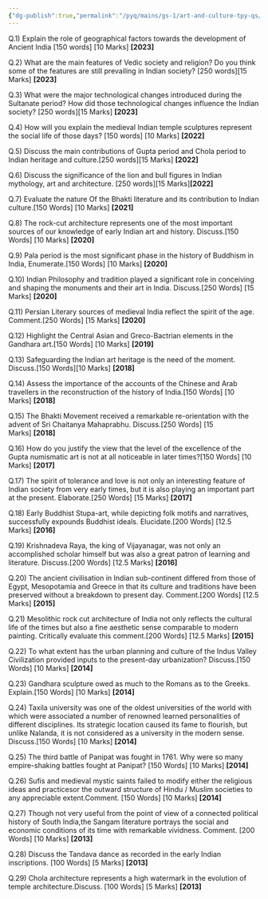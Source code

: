 ```yaml
---
{"dg-publish":true,"permalink":"/pyq/mains/gs-1/art-and-culture-tpy-qs/"}
---
```




Q.1) Explain the role of geographical factors towards the development of Ancient India [150 words] [10 Marks] **[2023]**

Q.2) What are the main features of Vedic society and religion? Do you think some of the features are still prevailing in Indian society? [250 words][15 Marks] **[2023]**

Q.3) What were the major technological changes introduced during the Sultanate period? How did those technological changes influence the Indian society? [250 words][15 Marks] **[2023]**

Q.4) How will you explain the medieval Indian temple sculptures represent the social life of those days? [150 words] [10 Marks] **[2022]**

Q.5) Discuss the main contributions of Gupta period and Chola period to Indian heritage and culture.[250 words][15 Marks] **[2022]**

Q.6) Discuss the significance of the lion and bull figures in Indian mythology, art and architecture. [250 words][15 Marks]**[2022]**

Q.7) Evaluate the nature Of the Bhakti literature and its contribution to Indian culture.[150 Words] [10 Marks] **[2021]**

Q.8) The rock-cut architecture represents one of the most important sources of our knowledge of early Indian art and history. Discuss.[150 Words] [10 Marks] **[2020]**

Q.9) Pala period is the most significant phase in the history of Buddhism in India, Enumerate.[150 Words] [10 Marks] **[2020]**

Q.10) Indian Philosophy and tradition played a significant role in conceiving and shaping the monuments and their art in India. Discuss.[250 Words] [15 Marks] **[2020]**

Q.11) Persian Literary sources of medieval India reflect the spirit of the age. Comment.[250 Words] [15 Marks] **[2020]**

Q.12) Highlight the Central Asian and Greco-Bactrian elements in the Gandhara art.[150 Words] [10 Marks] **[2019]**

Q.13) Safeguarding the Indian art heritage is the need of the moment. Discuss.[150 Words][10 Marks] **[2018]**

Q.14) Assess the importance of the accounts of the Chinese and Arab travellers in the reconstruction of the history of India.[150 Words] [10 Marks] **[2018]**

Q.15) The Bhakti Movement received a remarkable re-orientation with the advent of Sri Chaitanya Mahaprabhu. Discuss.[250 Words] [15 Marks] **[2018]**

Q.16) How do you justify the view that the level of the excellence of the Gupta numismatic art is not at all noticeable in later times?[150 Words] [10 Marks] **[2017]**

Q.17) The spirit of tolerance and love is not only an interesting feature of Indian society from very early times, but it is also playing an important part at the present. Elaborate.[250 Words] [15 Marks] **[2017]**

Q.18) Early Buddhist Stupa-art, while depicting folk motifs and narratives, successfully expounds Buddhist ideals. Elucidate.[200 Words] [12.5 Marks] **[2016]**

Q.19) Krishnadeva Raya, the king of Vijayanagar, was not only an accomplished scholar himself but was also a great patron of learning and literature. Discuss.[200 Words] [12.5 Marks] **[2016]**

Q.20) The ancient civilisation in Indian sub-continent differed from those of Egypt, Mesopotamia and Greece in that its culture and traditions have been preserved without a breakdown to present day. Comment.[200 Words] [12.5 Marks] **[2015]**

Q.21) Mesolithic rock cut architecture of India not only reflects the cultural life of the times but also a fine aesthetic sense comparable to modern painting. Critically evaluate this comment.[200 Words] [12.5 Marks] **[2015]**

Q.22) To what extent has the urban planning and culture of the Indus Valley Civilization provided inputs to the present-day urbanization? Discuss.[150 Words] [10 Marks] **[2014]**

Q.23) Gandhara sculpture owed as much to the Romans as to the Greeks. Explain.[150 Words] [10 Marks] **[2014]**

Q.24) Taxila university was one of the oldest universities of the world with which were associated a number of renowned learned personalities of different disciplines. Its strategic location caused its fame to flourish, but unlike Nalanda, it is not considered as a university in the modern sense. Discuss.[150 Words] [10 Marks] **[2014]**

Q.25) The third battle of Panipat was fought in 1761. Why were so many empire-shaking battles fought at Panipat? [150 Words] [10 Marks] **[2014]**

Q.26) Sufis and medieval mystic saints failed to modify either the religious ideas and practicesor the outward structure of Hindu / Muslim societies to any appreciable extent.Comment. [150 Words] [10 Marks] **[2014]**

Q.27) Though not very useful from the point of view of a connected political history of South India,the Sangam literature portrays the social and economic conditions of its time with remarkable vividness. Comment. [200 Words] [10 Marks] **[2013]**

Q.28) Discuss the Tandava dance as recorded in the early Indian inscriptions. [100 Words] [5 Marks] **[2013]**

Q.29) Chola architecture represents a high watermark in the evolution of temple architecture.Discuss. [100 Words] [5 Marks] **[2013]**